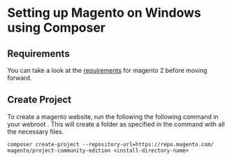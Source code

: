 # Setting up Magento on Windows using Composer

## Requirements

You can take a look at the [requirements](https://devdocs.magento.com/guides/v2.4/install-gde/system-requirements-tech.html) for magento 2 before moving forward.

## Create Project

To create a magento website, run the following the following command in your webroot . This will create a folder as specified in the command with all the necessary files.

` composer create-project --repository-url=https://repo.magento.com/ magento/project-community-edition <install-directory-name> `
